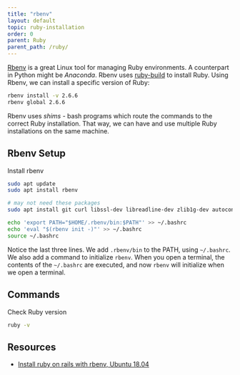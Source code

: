 ```yaml
---
title: "rbenv"
layout: default
topic: ruby-installation
order: 0
parent: Ruby
parent_path: /ruby/
---
```

[Rbenv](https://github.com/rbenv/rbenv) is a great Linux tool for managing Ruby environments.  A counterpart in Python might be *Anaconda*. Rbenv uses [ruby-build](https://github.com/rbenv/ruby-build) to install Ruby. Using Rbenv, we can install a specific version of Ruby:
```bash
rbenv install -v 2.6.6
rbenv global 2.6.6
```

Rbenv uses *shims* - bash programs which route the commands to the correct Ruby installation. That way, we can have and use multiple Ruby installations on the same machine.

## Rbenv Setup
Install rbenv
```bash
sudo apt update
sudo apt install rbenv

# may not need these packages
sudo apt install git curl libssl-dev libreadline-dev zlib1g-dev autoconf bison build-essential libyaml-dev libreadline-dev libncurses5-dev libffi-dev libgdbm-dev

echo 'export PATH="$HOME/.rbenv/bin:$PATH"' >> ~/.bashrc
echo 'eval "$(rbenv init -)"' >> ~/.bashrc
source ~/.bashrc
```

Notice the last three lines. We add `.rbenv/bin` to the PATH, using `~/.bashrc`. We also add a command to initialize `rbenv`. When you open a terminal, the contents of the `~/.bashrc` are executed, and now `rbenv` will initialize when we open a terminal.


## Commands
Check Ruby version
```bash
ruby -v
```

## Resources
* [Install ruby on rails with rbenv, Ubuntu 18.04](https://www.digitalocean.com/community/tutorials/how-to-install-ruby-on-rails-with-rbenv-on-ubuntu-18-04)